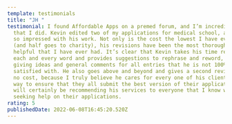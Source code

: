 ```yaml
---
template: testimonials
title: "JH "
testimonial: I found Affordable Apps on a premed forum, and I’m incredibly happy
  that I did. Kevin edited two of my applications for medical school, and I am
  so impressed with his work. Not only is the cost the lowest I have ever seen
  (and half goes to charity), his revisions have been the most thorough and
  helpful that I have ever had. It’s clear that Kevin takes his time reading
  each and every word and provides suggestions to rephrase and reword, while
  giving ideas and general comments for all entries that he is not 100%
  satisfied with. He also goes above and beyond and gives a second revision at
  no cost, because I truly believe he cares for every one of his clients in a
  way to ensure that they all submit the best version of their application. I
  will certainly be recommending his services to everyone that I know who is
  seeking help on their applications.
rating: 5
publishedDate: 2022-06-08T16:45:20.520Z
---
```

